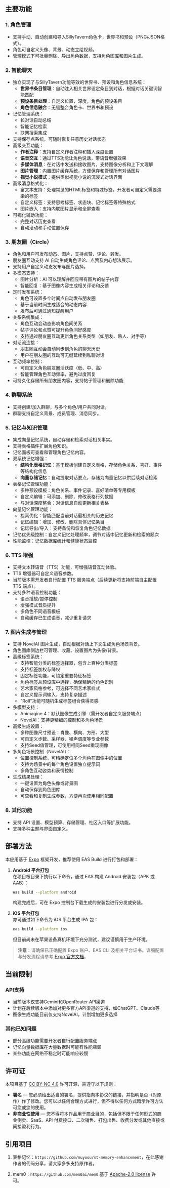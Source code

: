 ## 主要功能

### 1. 角色管理
- 支持手动、自动创建和导入SillyTavern角色卡，世界书和预设（PNG/JSON格式）。
- 角色可自定义头像、背景、动态立绘视频。
- 管理模式下可批量删除、导出角色数据，支持角色图库和图片生成。

### 2. 智能聊天
- 独立实现了与SillyTavern功能等效的世界书、预设和角色信息系统：
  - **世界书条目管理**：自动注入相关世界设定条目到对话，根据对话关键词智能匹配
  - **预设条目处理**：自定义位置，深度，角色的预设条目
  - **角色信息融合**：无缝整合角色卡、世界书和预设
- 记忆管理系统：
  - 长对话自动总结
  - 智能记忆检索
  - 联网搜索集成
- 支持保存点系统，可随时恢复任意历史对话状态
- 高级交互功能：
  - **作者注释**：支持自定义作者注释和插入深度设置
  - **语音交互**：通过TTS功能让角色说话，带语音增强效果
  - **多媒体消息**：在对话中发送和接收图片，支持图像分析和上下文理解
  - **图片管理**：内置图片缓存系统，方便保存和管理所有对话图片
  - **视觉小说模式**：提供类似视觉小说的沉浸式对话界面
- 高级消息格式化：
  - 富文本支持：处理常见的HTML标签和特殊标签，开发者可自定义需要渲染的标签
  - 自定义标签：支持思考标签、状态块、记忆标签等特殊格式
  - 图片嵌入：支持内联图片显示和全屏查看
- 可视化辅助功能：
  - 完整对话历史查看
  - 自动滚动和手动位置保存

### 3. 朋友圈（Circle）
- 角色和用户可发布动态、图片，支持点赞、评论、转发。
- 朋友圈互动支持 AI 自动生成角色评论、点赞及内心想法展示。
- 支持用户自定义动态发布与图片选择。
- 多模态支持：
  - 图片分析：AI 可以理解并回应带有图片的帖子内容
  - 智能回复：基于图像内容生成相关评论和反馈
- 定时发布系统：
  - 角色可设置多个时间点自动发布朋友圈
  - 基于当前时间生成适合的动态内容
  - 发布后可通过通知提醒用户
- 关系系统集成：
  - 角色互动会动态影响角色间关系
  - 帖子评论和点赞可提升角色间好感度
  - 支持通过朋友圈互动更新角色关系类型（如朋友、熟人、对手等）
- 对话流连接：
  - 朋友圈互动会自动同步到角色的聊天历史
  - 用户在朋友圈的互动可无缝延续到私聊对话
- 互动频率控制：
  - 可自定义角色朋友圈活跃度（低、中、高）
  - 智能管理角色互动频率，避免过度回复
- 可持久化存储所有朋友圈内容，支持帖子管理和删除功能

### 4. 群聊系统
- 支持创建/加入群聊，与多个角色/用户共同对话。
- 群聊支持自定义背景、成员管理、消息同步。

### 5. 记忆与知识管理

- 集成向量记忆系统，自动存储和检索对话相关事实。
- 支持表格插件扩展角色知识。
- 记忆面板可查看和管理角色记忆内容。
- 双系统记忆增强：
  - **结构化表格记忆**：基于模板创建自定义表格，存储角色关系、喜好、事件等结构化信息
  - **向量存储记忆**：自动提取对话要点，存储为向量记忆以供后续对话检索
- 表格记忆管理功能：
  - 多种预设模板：角色关系、事件记录、喜好清单等专用模板
  - 自定义编辑：可添加、删除、修改表格行列数据
  - 与对话深度整合：对话信息自动更新相关表格
- 向量记忆管理功能：
  - 检索优化：智能匹配当前对话最相关的历史记忆
  - 记忆编辑：增加、修改、删除具体记忆条目
  - 记忆导出/导入：支持备份和恢复角色记忆数据
- 记忆优先级控制：自定义记忆处理频率，调节对话中记忆更新和检索的频次
- 性能监控：记忆数据库统计和健康状态监控

### 6. TTS 增强
- 支持文本转语音（TTS）功能，可增强语音互动体验。
- TTS 增强器可自定义语音参数。
- 当前版本需开发者自行配置 TTS 服务端点（后续更新将支持前端自主配置 TTS 端点）。
- 支持多种语音控制功能：
  - 语音播放/暂停控制
  - 增强模式音质提升
  - 多角色不同语音模板
  - 自动缓存已生成语音，减少重复请求

### 7. 图片生成与管理
- 支持 NovelAI 图片生成，自动根据对话上下文生成角色场景背景。
- 角色图库侧边栏可管理、收藏、设置图片为头像/背景。
- 高级标签系统：
  - 支持智能分类的标签选择器，包含上百种分类标签
  - 支持标签加权与降权
  - 固定标签功能，可锁定重要特征标签
  - 角色标签从预设库中选择，确保精确的角色识别
  - 艺术家风格参考，可选择不同艺术家样式
  - 自定义提示词输入，支持复杂描述
  - "Roll"功能可随机生成标签组合获得灵感
- 多模型支持：
  - Animagine 4：默认图像生成引擎（需开发者自定义服务端点）
  - NovelAI：支持更精细的控制和多角色场景
- 高级生成设置：
  - 多种图像尺寸预设：肖像、横向、方形、大型
  - 可自定义步数、采样器、噪声调度等专业参数
  - 支持Seed值管理，可使用相同Seed重现图像
- 多角色场景控制（NovelAI）：
  - 位置控制系统，可精确定位多个角色在图像中的位置
  - 支持为场景中的每个角色设置独立提示词
  - 多角色互动姿势和表情控制
- 生成结果处理：
  - 一键设置为角色头像或背景图
  - 自动保存到角色图库
  - 可查看和复制生成参数，方便再次使用相同配置

### 8. 其他功能
- 支持 API 设置、模型预算、存储管理、社区入口等扩展功能。
- 支持多种主题与界面自定义。

## 部署方法

本应用基于 [Expo](https://expo.dev/) 框架开发，推荐使用 EAS Build 进行打包和部署：

1. **Android 平台打包**  
   在项目根目录下执行以下命令，通过 EAS 构建 Android 安装包（APK 或 AAB）：
   ```bash
   eas build --platform android
   ```
   构建完成后，可在 Expo 控制台下载生成的安装包进行分发或安装。

2. **iOS 平台打包**  
   亦可通过如下命令为 iOS 平台生成 IPA 包：
   ```bash
   eas build --platform ios
   ```
   但目前尚未在苹果设备真机环境下充分测试，建议谨慎用于生产环境。

> **注意**：请确保已正确配置 Expo 账户、EAS CLI 及相关平台证书。详细配置与分发流程请参考 [Expo 官方文档](https://docs.expo.dev/build/introduction/)。

## 当前限制

### API支持
- 当前版本仅支持Gemini和OpenRouter API渠道
- 计划在后续版本中添加对更多官方API渠道的支持，如ChatGPT、Claude等
- 图像生成功能目前仅支持NovelAI，计划增加更多选择

### 其他已知问题
- 部分高级功能需要开发者自行配置服务端点
- 记忆向量数据库在大量数据时可能有性能瓶颈
- 某些功能在网络不稳定时可能响应较慢

## 许可证

本项目基于 [CC BY-NC 4.0](https://creativecommons.org/licenses/by-nc/4.0/) 许可开源，需遵守以下规则：

- **署名** — 您必须给出适当的署名，提供指向本协议的链接，并指明是否（对原作）作了修改。您可以以任何合理方式进行，但不得以任何方式暗示许可方认可您或您的使用。
- **非商业性使用** — 您不得将本作品用于商业目的，包括但不限于任何形式的商业倒卖、SaaS、API 付费接口、二次销售、打包出售、收费分发或其他直接或间接盈利行为。

## 引用项目

1. 表格记忆：`https://github.com/muyoou/st-memory-enhancement`，在此感谢作者的代码分享，请大家多多支持原作者。

2. mem0：`https://github.com/mem0ai/mem0` 基于 [Apache-2.0 license](https://www.apache.org/licenses/LICENSE-2.0) 许可。
